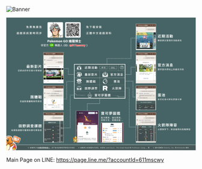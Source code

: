 ![Banner](https://repository-images.githubusercontent.com/328203445/5834e523-66ae-4804-bd64-25f90b6b1a3a)

![Willow Feature](https://raw.githubusercontent.com/pmgo-professor-willow/line-chatbot/main/doc/features.png)

Main Page on LINE: https://page.line.me/?accountId=611mscwy
